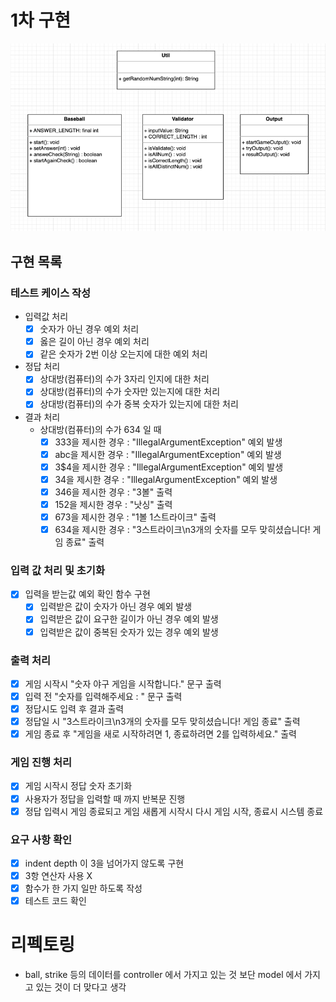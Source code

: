 # 1차 구현
![img.png](img.png)
## 구현 목록
### 테스트 케이스 작성
* 입력값 처리
  - [X] 숫자가 아닌 경우 예외 처리 
  - [X] 옳은 길이 아닌 경우 예외 처리
  - [X] 같은 숫자가 2번 이상 오는지에 대한 예외 처리
* 정답 처리
  - [X]  상대방(컴퓨터)의 수가 3자리 인지에 대한 처리
  - [X]  상대방(컴퓨터)의 수가 숫자만 있는지에 대한 처리
  - [X]  상대방(컴퓨터)의 수가 중복 숫자가 있는지에 대한 처리
* 결과 처리
  * 상대방(컴퓨터)의 수가 634 일 때
    - [X] 333을 제시한 경우 : "IllegalArgumentException" 예외 발생
    - [X] abc을 제시한 경우 : "IllegalArgumentException" 예외 발생
    - [X] 3$4을 제시한 경우 : "IllegalArgumentException" 예외 발생
    - [X] 34을 제시한 경우 : "IllegalArgumentException" 예외 발생
    - [X] 346을 제시한 경우 : "3볼" 출력
    - [X] 152을 제시한 경우 : "낫싱" 출력
    - [X] 673을 제시한 경우 : "1볼 1스트라이크" 출력
    - [X] 634을 제시한 경우 : "3스트라이크\n3개의 숫자를 모두 맞히셨습니다! 게임 종료" 출력

### 입력 값 처리 및 초기화
- [X] 입력을 받는값 예외 확인 함수 구현
  - [X] 입력받은 값이 숫자가 아닌 경우 예외 발생
  - [X] 입력받은 값이 요구한 길이가 아닌 경우 예외 발생
  - [X] 입력받은 값이 중복된 숫자가 있는 경우 예외 발생
### 출력 처리
- [X] 게임 시작시 "숫자 야구 게임을 시작합니다." 문구 출력
- [X] 입력 전 "숫자를 입력해주세요 : " 문구 출력
- [X] 정답시도 입력 후 결과 출력
- [X] 정답일 시  "3스트라이크\n3개의 숫자를 모두 맞히셨습니다! 게임 종료" 출력
- [X] 게임 종료 후 "게임을 새로 시작하려면 1, 종료하려면 2를 입력하세요." 출력
### 게임 진행 처리
- [X] 게임 시작시 정답 숫자 초기화
- [X] 사용자가 정답을 입력할 때 까지 반복문 진행
- [X] 정답 입력시 게임 종료되고 게임 새롭게 시작시 다시 게임 시작, 종료시 시스템 종료
### 요구 사항 확인
- [X] indent depth 이 3을 넘어가지 않도록 구현
- [X] 3항 연산자 사용 X
- [X] 함수가 한 가지 일만 하도록 작성
- [X] 테스트 코드 확인

# 리펙토링
* ball, strike 등의 데이터를 controller 에서 가지고 있는 것 보단 model 에서 가지고 있는 것이 더 맞다고 생각